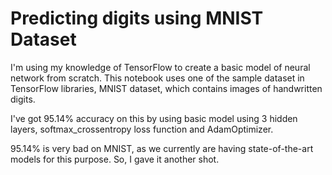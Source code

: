 # Predicting digits using MNIST Dataset

I'm using my knowledge of TensorFlow to create a basic model of neural network from scratch.
This notebook uses one of the sample dataset in TensorFlow libraries, MNIST dataset, which contains images of handwritten digits.

I've got 95.14% accuracy on this by using basic model using 3 hidden layers, softmax_crossentropy loss function and AdamOptimizer.

95.14% is very bad on MNIST, as we currently are having state-of-the-art models for this purpose. So, I gave it another shot.

